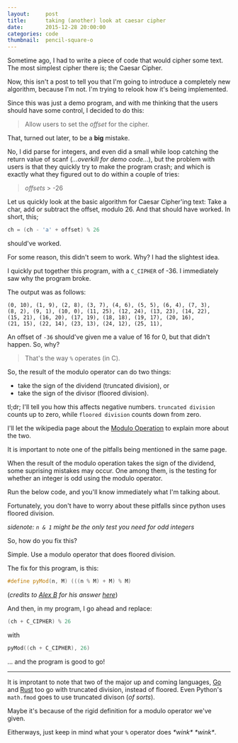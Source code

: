 ```yaml
---
layout:     post
title:      taking (another) look at caesar cipher
date:       2015-12-28 20:00:00
categories: code
thumbnail:  pencil-square-o
---
```


Sometime ago, I had to write a piece of code that would cipher some text. The most
simplest cipher there is; the Caesar Cipher.

Now, this isn't a post to tell you that I'm going to introduce a completely new
algorithm, because I'm not. I'm trying to relook how it's being implemented.

Since this was just a demo program, and with me thinking that the users should
have some control, I decided to do this:
> Allow users to set the _offset_ for the cipher.

That, turned out later, to be a **big** mistake.

No, I did parse for integers, and even did a small while loop catching the return
value of scanf (_...overkill for demo code..._), but the problem with users is
that they quickly try to make the program crash; and which is exactly what they
figured out to do within a couple of tries:
> _offsets_ > -26

Let us quickly look at the basic algorithm for Caesar Cipher'ing text: Take a char,
add or subtract the offset, modulo 26. And that should have worked. In short,
this;

``` cpp
ch = (ch - 'a' + offset) % 26
```

should've worked.

For some reason, this didn't seem to work. Why? I had the slightest idea.

I quickly put together this program, with a ```C_CIPHER``` of -36. I immediately
saw why the program broke.

<script src="https://gist.github.com/thewisenerd/478a343d6b0ccbd79689.js"></script>

The output was as follows:

```
(0, 10), (1, 9), (2, 8), (3, 7), (4, 6), (5, 5), (6, 4), (7, 3),
(8, 2), (9, 1), (10, 0), (11, 25), (12, 24), (13, 23), (14, 22),
(15, 21), (16, 20), (17, 19), (18, 18), (19, 17), (20, 16),
(21, 15), (22, 14), (23, 13), (24, 12), (25, 11), 
```

An offset of ```-36``` should've given me a value of 16 for 0, but that didn't
happen. So, why?

> That's the way ```%``` operates (in C).

So, the result of the modulo operator can do two things:

 * take the sign of the dividend (truncated division), or
 * take the sign of the divisor (floored division).

tl;dr; I'll tell you how this affects negative numbers.
```truncated division``` counts up to zero, while
```floored division``` counts down from zero.

I'll let the wikipedia page about the [Modulo Operation](https://en.wikipedia.org/wiki/Modulo_operation)
to explain more about the two.

It is important to note one of the pitfalls being mentioned in the same page.

When the result of the modulo operation takes the sign of the dividend, some
suprising mistakes may occur. One among them, is the testing for whether an
integer is odd using the modulo operator.

Run the below code, and you'll know immediately what I'm talking about.

<script src="https://gist.github.com/thewisenerd/4d52880d17b1c0455028.js"></script>

Fortunately, you don't have to worry about these pitfalls since python uses
floored division.

_sidenote: ```n & 1``` might be the only test you need for odd integers_

So, how do you fix this?

Simple. Use a modulo operator that does floored division.

The fix for this program, is this:

``` cpp
#define pyMod(n, M) (((n % M) + M) % M)
```

(_credits to [Alex B](http://stackoverflow.com/users/23643/alex-b) for his answer [here](http://stackoverflow.com/a/1907585/2873157)_)

And then, in my program, I go ahead and replace:

``` cpp
(ch + C_CIPHER) % 26
```

with

``` cpp
pyMod((ch + C_CIPHER), 26)
```

... and the program is good to go!

---

It is improtant to note that two of the major up and coming languages, [Go](https://golang.org/)
and [Rust](https://www.rust-lang.org/) too go with truncated division, instead
of floored. Even Python's ```math.fmod``` goes to use truncated divison (_of sorts_).

Maybe it's because of the rigid definition for a modulo operator we've given.

Eitherways, just keep in mind what your ```%``` operator does _\*wink\* \*wink\*_.